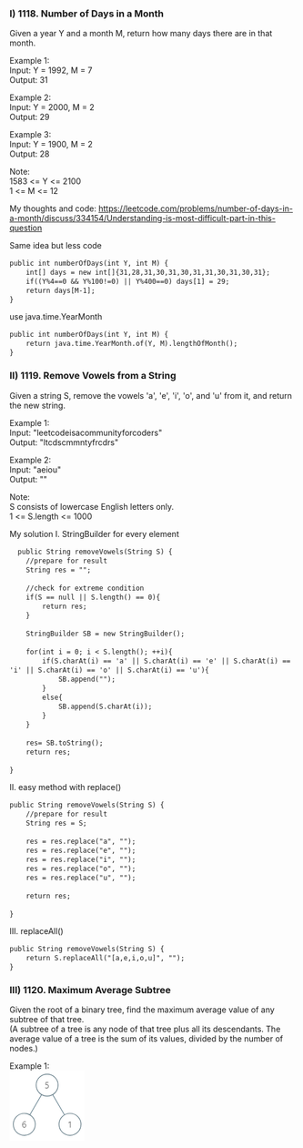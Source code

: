 ### I) 1118. Number of Days in a Month        
Given a year Y and a month M, return how many days there are in that month.     

Example 1:     
Input: Y = 1992, M = 7   
Output: 31    

Example 2:    
Input: Y = 2000, M = 2   
Output: 29    

Example 3:    
Input: Y = 1900, M = 2   
Output: 28    

Note:    
1583 <= Y <= 2100    
1 <= M <= 12     

My thoughts and code: https://leetcode.com/problems/number-of-days-in-a-month/discuss/334154/Understanding-is-most-difficult-part-in-this-question       

Same idea but less code    

    public int numberOfDays(int Y, int M) {
        int[] days = new int[]{31,28,31,30,31,30,31,31,30,31,30,31};
        if((Y%4==0 && Y%100!=0) || Y%400==0) days[1] = 29;
        return days[M-1];
    }


use java.time.YearMonth      
    
    public int numberOfDays(int Y, int M) {
        return java.time.YearMonth.of(Y, M).lengthOfMonth();
    }




### II) 1119. Remove Vowels from a String        
Given a string S, remove the vowels 'a', 'e', 'i', 'o', and 'u' from it, and return the new string.      

Example 1:    
Input: "leetcodeisacommunityforcoders"    
Output: "ltcdscmmntyfrcdrs"    

Example 2:     
Input: "aeiou"    
Output: ""    
 
Note:    
S consists of lowercase English letters only.     
1 <= S.length <= 1000    


My solution
I. StringBuilder for every element
      
      public String removeVowels(String S) {
        //prepare for result
        String res = "";
        
        //check for extreme condition
        if(S == null || S.length() == 0){
            return res;
        }
        
        StringBuilder SB = new StringBuilder();
        
        for(int i = 0; i < S.length(); ++i){
            if(S.charAt(i) == 'a' || S.charAt(i) == 'e' || S.charAt(i) == 'i' || S.charAt(i) == 'o' || S.charAt(i) == 'u'){
                SB.append("");
            }    
            else{
                SB.append(S.charAt(i));
            }
        }
        
        res= SB.toString();
        return res;
        
    }

II. easy method with replace()    

    public String removeVowels(String S) {
        //prepare for result
        String res = S;
        
        res = res.replace("a", "");
        res = res.replace("e", "");
        res = res.replace("i", "");
        res = res.replace("o", "");
        res = res.replace("u", "");
        
        return res;
        
    }

III. replaceAll()    

    public String removeVowels(String S) {
        return S.replaceAll("[a,e,i,o,u]", "");
    }


### III) 1120. Maximum Average Subtree      
Given the root of a binary tree, find the maximum average value of any subtree of that tree.    
(A subtree of a tree is any node of that tree plus all its descendants. The average value of a tree is the sum of its values, divided by the number of nodes.)     

Example 1:       
![Explain Image1](img/Bi-contest1-III-0.png )    





